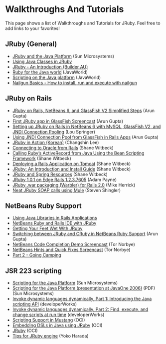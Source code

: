 Walkthroughs And Tutorials
==========================

This page shows a list of Walkthroughs and Tutorials for JRuby. Feel free to add links to your favorites!

JRuby (General)
---------------

* [JRuby and the Java Platform](http://java.sun.com/developer/technicalArticles/scripting/jruby/) (Sun Microsystems)
* [Using Java Classes in JRuby](http://blogs.sun.com/coolstuff/entry/using_java_classes_in_jruby)
* [JRuby - An Introduction (Builder AU)](http://www.builderau.com.au/program/java/soa/JRuby-An-Introduction/0,339024620,339283504,00.htm)
* [Ruby for the Java world](http://www.javaworld.com/javaworld/jw-07-2006/jw-0717-ruby.html) (JavaWorld)
* [Scripting on the Java platform](http://www.javaworld.com/javaworld/jw-11-2007/jw-11-jsr223.html) (JavaWorld)
* [Nailgun Basics - How to install, run and execute with nailgun](NailGunBasics)

JRuby on Rails
--------------

* [JRuby on Rails, NetBeans 6, and GlassFish V2 Simplified Steps](http://blogs.sun.com/arungupta/entry/jruby_on_rails_netbeans_and) (Arun Gupta)
* [First JRuby app in GlassFish Screencast](http://netbeans.tv/technologies/First-JRuby-app-in-GlassFish-86/) (Arun Gupta)
* [Setting up JRuby on Rails in NetBeans 6 with MySQL, GlassFish V2, and JNDI Connection Pooling](http://blog.louspringer.com/2007/09/11/using-jdbc-connection-pools-with-netbeans-6-jruby-ror-mysql-and-glassfish/) (Lou Springer)
* [Using JNDI Connection Pool from GlassFish in Rails Apps](http://blogs.sun.com/arungupta/entry/totd_9_using_jdbc_connection) (Arun Gupta)
* [JRuby in Action (Korean)](http://ias.springbook.playmaru.net/pages/336101) (Changshin Lee)
* [Connecting to Oracle from Rails](http://www.digitalsanctum.com/2007/08/01/connecting-to-oracle-from-rails/) (Shane Witbeck)
* [Calling Ruby’s ActiveRecord from Java Using the Bean Scripting Framework](http://www.digitalsanctum.com/2007/07/25/calling-rubys-activerecord-from-java-using-the-bean-scripting-framework/) (Shane Witbeck)
* [Deploying a Rails Application on Tomcat](http://www.digitalsanctum.com/2007/07/24/jruby-deploying-a-rails-application-on-tomcat/) (Shane Witbeck)
* [JRuby: An Introduction and Install Guide](http://www.digitalsanctum.com/2007/07/23/jruby-an-introduction-and-install-guide/) (Shane Witbeck)
* [JRuby and Spring Resources](http://www.digitalsanctum.com/jruby) (Shane Witbeck)
* [JRuby 1.0.1 on Edge Rails 1.2.3.7605](http://localbiz404.blogspot.com/2007/09/jruby-101-on-edge-rails-1237605.html) (Adam Payne)
* [JRuby .war packaging (Warbler) for Rails 2.0](http://fuzzypanic.blogspot.com/2008/01/jruby-war-packaging.html) (Mike Herrick)
* [Neat JRuby SOAP calls using Mule](http://devmull.blogspot.com/2008/02/neat-jruby-soap-calls.html)  (Steven Shingler)

NetBeans Ruby Support
---------------------

* [Using Java Libraries in Rails Applications](http://www.netbeans.org/kb/61/ruby/java-ruby.html)
* [NetBeans Ruby and Rails IDE with JRuby](http://www.apress.com/book/view/1430216360)
* [Getting Your Feet Wet With JRuby](http://blogs.sun.com/divas/entry/getting_your_feet_wet_with)
* [Switching between JRuby and CRuby in NetBeans Ruby Support](http://blogs.sun.com/arungupta/entry/totd_7_switch_between_jruby) (Arun Gupta)
* [NetBeans Code Completion Demo Screencast](http://netbeans.tv/technologies/Tor-Norbye-uses-NetBeans-Ruby-Editor-Code-Completion-169/) (Tor Norbye)
* [NetBeans Hints and Quick Fixes Screencast](http://netbeans.tv/technologies/Tor-Norbye-uses-hints-and-quick-fixes-in-NetBeans-Ruby-Editor-170/) (Tor Norbye)
* [Part 2 - Going Camping](http://jruby.codehaus.org/The+JRuby+Tutorial+Part+2+-+Going+Camping)

JSR 223 scripting
-----------------

* [Scripting for the Java Platform](http://java.sun.com/developer/technicalArticles/J2SE/Desktop/scripting/) (Sun Microsystems)
* [Scripting for the Java Platform (presentation at JavaOne 2006)](http://gceclub.sun.com.cn/java_one_online/2006/TS-1382/TS-1382.pdf) (PDF) (Sun Microsystems)
* [Invoke dynamic languages dynamically, Part 1: Introducing the Java scripting API](http://www.ibm.com/developerworks/java/library/j-javascripting1/) (developerWorks)
* [Invoke dynamic languages dynamically, Part 2: Find, execute, and change scripts at run time](http://www.ibm.com/developerworks/java/library/j-javascripting2/) (developerWorks)
* [Scripting Support in Mustang](http://www.ociweb.com/jnb/jnbFeb2006.html) (OCI)
* [Embedding DSLs in Java using JRuby](http://www.ociweb.com/jnb/jnbJan2007.html) (OCI)
* [JRuby](http://www.ociweb.com/jnb/jnbApr2007.html) (OCI)
* [Tips for JRuby engine](http://yokolet.blogspot.com/search/label/tips%20for%20JRuby%20engine) (Yoko Harada)
